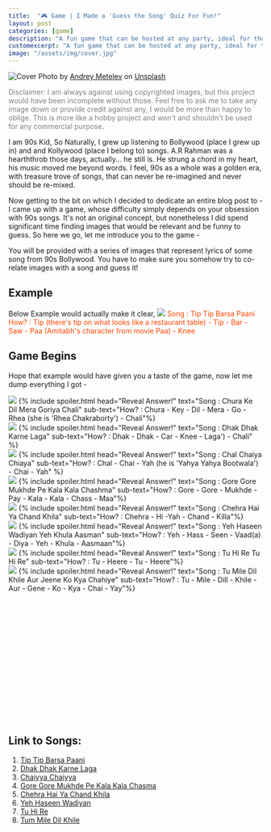 ```yaml
---
title:  "🎮 Game | I Made a 'Guess the Song' Quiz For Fun!"
layout: post
categories: [game]
description: "A fun game that can be hosted at any party, ideal for those who loves 90s Bollywood songs."
customexcerpt: "A fun game that can be hosted at any party, ideal for those who loves 90s Bollywood songs."
image: "/assets/img/cover.jpg"
---
```

![Cover](/assets/img/P002/cover.jpg)
Photo by <a href="https://unsplash.com/@metelevan?utm_source=unsplash&utm_medium=referral&utm_content=creditCopyText">Andrey Metelev</a> on <a href="https://unsplash.com/s/photos/game?utm_source=unsplash&utm_medium=referral&utm_content=creditCopyText">Unsplash</a>

<p style='color:grey'>Disclaimer: I am always against using copyrighted images, but this project would have been incomplete without those. Feel free to ask me to take any image down or provide credit against any, I would be more than happy to oblige. This is more like a hobby project and won't and shouldn't be used for any commercial purpose.</p>

I am 90s Kid, So Naturally, I grew up listening to Bollywood (place I grew up in) and and Kollywood (place I belong to) songs. A.R Rahman was a hearththrob those days, actually... he still is. He strung a chord in my heart, his music moved me beyond words. I feel, 90s as a whole was a golden era, with treasure trove of songs, that can never be re-imagined and never should be re-mixed. 

Now getting to the bit on which I decided to dedicate an entire blog post to - I came up with a game, whose difficulty simply depends on your obsession with 90s songs. It's not an original concept, but nonetheless I did spend significant time finding images that would be relevant and be funny to guess. So here we go, let me introduce you to the game -

You will be provided with a series of images that represent lyrics of some song from 90s Bollywood. You have to make sure you somehow try to co-relate images with a song and guess it! 

## Example
Below Example would actually make it clear,
![](/assets/img/P002/guess_the_song_example.png)
<span style='margin-top:5px;color:#FF4500;'>Song : Tip Tip Barsa Paani</span><br>
<span style='margin-top:5px;color:#FF4500;'>How? : Tip (there's tip on what looks like a restaurant table) - Tip - Bar - Saw - Paa (Amitabh's character from movie Paa) - Knee</span>

## Game Begins
Hope that example would have given you a taste of the game, now let me dump everything I got -

![](/assets/img/P002/guess_the_song_1.png)
{% include spoiler.html head="Reveal Answer!" text="Song : Chura Ke Dil Mera Goriya Chali" sub-text="How? : Chura - Key - Dil - Mera - Go - Rhea (she is 'Rhea Chakraborty') - Chali"%}
<br>
![](/assets/img/P002/guess_the_song_2.png)
{% include spoiler.html head="Reveal Answer!" text="Song : Dhak Dhak Karne Laga" sub-text="How? : Dhak - Dhak - Car - Knee - Laga') - Chali" %}
<br>
![](/assets/img/P002/guess_the_song_3.png)
{% include spoiler.html head="Reveal Answer!" text="Song : Chal Chaiya Chiaya" sub-text="How? : Chal - Chai - Yah (he is 'Yahya Yahya Bootwala') - Chai - Yah" %}
<br>
![](/assets/img/P002/guess_the_song_4.png)
{% include spoiler.html head="Reveal Answer!" text="Song : Gore Gore Mukhde Pe Kala Kala Chashma" sub-text="How? : Gore - Gore - Mukhde - Pay - Kala - Kala - Chass - Maa"%}
<br>
![](/assets/img/P002/guess_the_song_5.png)
{% include spoiler.html head="Reveal Answer!" text="Song : Chehra Hai Ya Chand Khila" sub-text="How? : Chehra - Hi -Yah - Chand - Killa"%}
<br>
![](/assets/img/P002/guess_the_song_6.png)
{% include spoiler.html head="Reveal Answer!" text="Song : Yeh Haseen Wadiyan Yeh Khula Aasman" sub-text="How? : Yeh - Hass - Seen - Vaad(a) - Diya - Yeh - Khula - Aasmaan"%}
<br>
![](/assets/img/P002/guess_the_song_7.png)
{% include spoiler.html head="Reveal Answer!" text="Song : Tu Hi Re Tu Hi Re" sub-text="How? : Tu - Heere - Tu - Heere"%}
<br>
![](/assets/img/P002/guess_the_song_8.png)
{% include spoiler.html head="Reveal Answer!" text="Song : Tu Mile Dil Khile Aur Jeene Ko Kya Chahiye" sub-text="How? : Tu - Mile - Dill - Khile - Aur - Gene - Ko - Kya - Chai - Yay"%}

<br><br><br><br><br><br><br>
<br><br><br><br><br><br><br>

## Link to Songs:
1. [Tip Tip Barsa Paani](https://www.youtube.com/watch?v=BtlnpBb4O8E)
2. [Dhak Dhak Karne Laga](https://www.youtube.com/watch?v=wWuqJI_kOLQ)
3. [Chaiyya Chaiyya](https://www.youtube.com/watch?v=0v1It89cKxY)
4. [Gore Gore Mukhde Pe Kala Kala Chasma](https://www.youtube.com/watch?v=Q_fpEt216FA)
5. [Chehra Hai Ya Chand Khila](https://www.youtube.com/watch?v=_mzdkxnU4mU)
6. [Yeh Haseen Wadiyan](https://www.youtube.com/watch?v=z-vcE-UTc-0)
7. [Tu Hi Re](https://www.youtube.com/watch?v=R3J3IDgKOLM)
8. [Tum Mile Dil Khile](https://www.youtube.com/watch?v=GtslrDs3RWY)